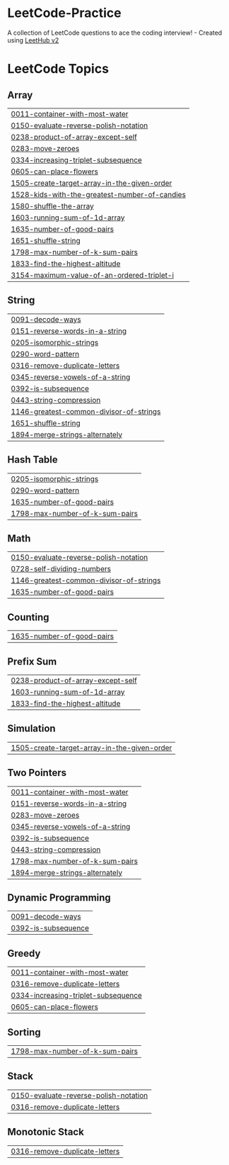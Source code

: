 # LeetCode-Practice
A collection of LeetCode questions to ace the coding interview! - Created using [LeetHub v2](https://github.com/arunbhardwaj/LeetHub-2.0)

<!---LeetCode Topics Start-->
# LeetCode Topics
## Array
|  |
| ------- |
| [0011-container-with-most-water](https://github.com/kvskranthi/LeetCode-Practice/tree/master/0011-container-with-most-water) |
| [0150-evaluate-reverse-polish-notation](https://github.com/kvskranthi/LeetCode-Practice/tree/master/0150-evaluate-reverse-polish-notation) |
| [0238-product-of-array-except-self](https://github.com/kvskranthi/LeetCode-Practice/tree/master/0238-product-of-array-except-self) |
| [0283-move-zeroes](https://github.com/kvskranthi/LeetCode-Practice/tree/master/0283-move-zeroes) |
| [0334-increasing-triplet-subsequence](https://github.com/kvskranthi/LeetCode-Practice/tree/master/0334-increasing-triplet-subsequence) |
| [0605-can-place-flowers](https://github.com/kvskranthi/LeetCode-Practice/tree/master/0605-can-place-flowers) |
| [1505-create-target-array-in-the-given-order](https://github.com/kvskranthi/LeetCode-Practice/tree/master/1505-create-target-array-in-the-given-order) |
| [1528-kids-with-the-greatest-number-of-candies](https://github.com/kvskranthi/LeetCode-Practice/tree/master/1528-kids-with-the-greatest-number-of-candies) |
| [1580-shuffle-the-array](https://github.com/kvskranthi/LeetCode-Practice/tree/master/1580-shuffle-the-array) |
| [1603-running-sum-of-1d-array](https://github.com/kvskranthi/LeetCode-Practice/tree/master/1603-running-sum-of-1d-array) |
| [1635-number-of-good-pairs](https://github.com/kvskranthi/LeetCode-Practice/tree/master/1635-number-of-good-pairs) |
| [1651-shuffle-string](https://github.com/kvskranthi/LeetCode-Practice/tree/master/1651-shuffle-string) |
| [1798-max-number-of-k-sum-pairs](https://github.com/kvskranthi/LeetCode-Practice/tree/master/1798-max-number-of-k-sum-pairs) |
| [1833-find-the-highest-altitude](https://github.com/kvskranthi/LeetCode-Practice/tree/master/1833-find-the-highest-altitude) |
| [3154-maximum-value-of-an-ordered-triplet-i](https://github.com/kvskranthi/LeetCode-Practice/tree/master/3154-maximum-value-of-an-ordered-triplet-i) |
## String
|  |
| ------- |
| [0091-decode-ways](https://github.com/kvskranthi/LeetCode-Practice/tree/master/0091-decode-ways) |
| [0151-reverse-words-in-a-string](https://github.com/kvskranthi/LeetCode-Practice/tree/master/0151-reverse-words-in-a-string) |
| [0205-isomorphic-strings](https://github.com/kvskranthi/LeetCode-Practice/tree/master/0205-isomorphic-strings) |
| [0290-word-pattern](https://github.com/kvskranthi/LeetCode-Practice/tree/master/0290-word-pattern) |
| [0316-remove-duplicate-letters](https://github.com/kvskranthi/LeetCode-Practice/tree/master/0316-remove-duplicate-letters) |
| [0345-reverse-vowels-of-a-string](https://github.com/kvskranthi/LeetCode-Practice/tree/master/0345-reverse-vowels-of-a-string) |
| [0392-is-subsequence](https://github.com/kvskranthi/LeetCode-Practice/tree/master/0392-is-subsequence) |
| [0443-string-compression](https://github.com/kvskranthi/LeetCode-Practice/tree/master/0443-string-compression) |
| [1146-greatest-common-divisor-of-strings](https://github.com/kvskranthi/LeetCode-Practice/tree/master/1146-greatest-common-divisor-of-strings) |
| [1651-shuffle-string](https://github.com/kvskranthi/LeetCode-Practice/tree/master/1651-shuffle-string) |
| [1894-merge-strings-alternately](https://github.com/kvskranthi/LeetCode-Practice/tree/master/1894-merge-strings-alternately) |
## Hash Table
|  |
| ------- |
| [0205-isomorphic-strings](https://github.com/kvskranthi/LeetCode-Practice/tree/master/0205-isomorphic-strings) |
| [0290-word-pattern](https://github.com/kvskranthi/LeetCode-Practice/tree/master/0290-word-pattern) |
| [1635-number-of-good-pairs](https://github.com/kvskranthi/LeetCode-Practice/tree/master/1635-number-of-good-pairs) |
| [1798-max-number-of-k-sum-pairs](https://github.com/kvskranthi/LeetCode-Practice/tree/master/1798-max-number-of-k-sum-pairs) |
## Math
|  |
| ------- |
| [0150-evaluate-reverse-polish-notation](https://github.com/kvskranthi/LeetCode-Practice/tree/master/0150-evaluate-reverse-polish-notation) |
| [0728-self-dividing-numbers](https://github.com/kvskranthi/LeetCode-Practice/tree/master/0728-self-dividing-numbers) |
| [1146-greatest-common-divisor-of-strings](https://github.com/kvskranthi/LeetCode-Practice/tree/master/1146-greatest-common-divisor-of-strings) |
| [1635-number-of-good-pairs](https://github.com/kvskranthi/LeetCode-Practice/tree/master/1635-number-of-good-pairs) |
## Counting
|  |
| ------- |
| [1635-number-of-good-pairs](https://github.com/kvskranthi/LeetCode-Practice/tree/master/1635-number-of-good-pairs) |
## Prefix Sum
|  |
| ------- |
| [0238-product-of-array-except-self](https://github.com/kvskranthi/LeetCode-Practice/tree/master/0238-product-of-array-except-self) |
| [1603-running-sum-of-1d-array](https://github.com/kvskranthi/LeetCode-Practice/tree/master/1603-running-sum-of-1d-array) |
| [1833-find-the-highest-altitude](https://github.com/kvskranthi/LeetCode-Practice/tree/master/1833-find-the-highest-altitude) |
## Simulation
|  |
| ------- |
| [1505-create-target-array-in-the-given-order](https://github.com/kvskranthi/LeetCode-Practice/tree/master/1505-create-target-array-in-the-given-order) |
## Two Pointers
|  |
| ------- |
| [0011-container-with-most-water](https://github.com/kvskranthi/LeetCode-Practice/tree/master/0011-container-with-most-water) |
| [0151-reverse-words-in-a-string](https://github.com/kvskranthi/LeetCode-Practice/tree/master/0151-reverse-words-in-a-string) |
| [0283-move-zeroes](https://github.com/kvskranthi/LeetCode-Practice/tree/master/0283-move-zeroes) |
| [0345-reverse-vowels-of-a-string](https://github.com/kvskranthi/LeetCode-Practice/tree/master/0345-reverse-vowels-of-a-string) |
| [0392-is-subsequence](https://github.com/kvskranthi/LeetCode-Practice/tree/master/0392-is-subsequence) |
| [0443-string-compression](https://github.com/kvskranthi/LeetCode-Practice/tree/master/0443-string-compression) |
| [1798-max-number-of-k-sum-pairs](https://github.com/kvskranthi/LeetCode-Practice/tree/master/1798-max-number-of-k-sum-pairs) |
| [1894-merge-strings-alternately](https://github.com/kvskranthi/LeetCode-Practice/tree/master/1894-merge-strings-alternately) |
## Dynamic Programming
|  |
| ------- |
| [0091-decode-ways](https://github.com/kvskranthi/LeetCode-Practice/tree/master/0091-decode-ways) |
| [0392-is-subsequence](https://github.com/kvskranthi/LeetCode-Practice/tree/master/0392-is-subsequence) |
## Greedy
|  |
| ------- |
| [0011-container-with-most-water](https://github.com/kvskranthi/LeetCode-Practice/tree/master/0011-container-with-most-water) |
| [0316-remove-duplicate-letters](https://github.com/kvskranthi/LeetCode-Practice/tree/master/0316-remove-duplicate-letters) |
| [0334-increasing-triplet-subsequence](https://github.com/kvskranthi/LeetCode-Practice/tree/master/0334-increasing-triplet-subsequence) |
| [0605-can-place-flowers](https://github.com/kvskranthi/LeetCode-Practice/tree/master/0605-can-place-flowers) |
## Sorting
|  |
| ------- |
| [1798-max-number-of-k-sum-pairs](https://github.com/kvskranthi/LeetCode-Practice/tree/master/1798-max-number-of-k-sum-pairs) |
## Stack
|  |
| ------- |
| [0150-evaluate-reverse-polish-notation](https://github.com/kvskranthi/LeetCode-Practice/tree/master/0150-evaluate-reverse-polish-notation) |
| [0316-remove-duplicate-letters](https://github.com/kvskranthi/LeetCode-Practice/tree/master/0316-remove-duplicate-letters) |
## Monotonic Stack
|  |
| ------- |
| [0316-remove-duplicate-letters](https://github.com/kvskranthi/LeetCode-Practice/tree/master/0316-remove-duplicate-letters) |
<!---LeetCode Topics End-->